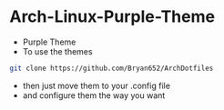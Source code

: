 # Arch-Linux-Purple-Theme

- Purple Theme
- To use the themes
``` bash
git clone https://github.com/Bryan652/ArchDotfiles
```
- then just move them to your .config file
- and configure them the way you want 
